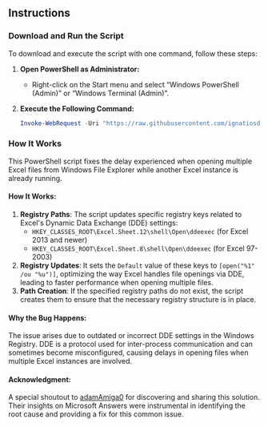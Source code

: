 ## Instructions

### Download and Run the Script

To download and execute the script with one command, follow these steps:

1. **Open PowerShell as Administrator:**
   - Right-click on the Start menu and select “Windows PowerShell (Admin)” or “Windows Terminal (Admin)”.

2. **Execute the Following Command:**
   ```powershell
   Invoke-WebRequest -Uri "https://raw.githubusercontent.com/ignatiosdev/Excel-Multiple-File-Opening-Fix/main/script.ps1" -OutFile "script.ps1"; .\script.ps1

### **How It Works**

This PowerShell script fixes the delay experienced when opening multiple Excel files from Windows File Explorer while another Excel instance is already running.

#### **How It Works:**
1. **Registry Paths**: The script updates specific registry keys related to Excel's Dynamic Data Exchange (DDE) settings:
   - `HKEY_CLASSES_ROOT\Excel.Sheet.12\shell\Open\ddeexec` (for Excel 2013 and newer)
   - `HKEY_CLASSES_ROOT\Excel.Sheet.8\shell\Open\ddeexec` (for Excel 97-2003)
2. **Registry Updates**: It sets the `Default` value of these keys to `[open("%1" /ou "%u")]`, optimizing the way Excel handles file openings via DDE, leading to faster performance when opening multiple files.
3. **Path Creation**: If the specified registry paths do not exist, the script creates them to ensure that the necessary registry structure is in place.

#### **Why the Bug Happens:**
The issue arises due to outdated or incorrect DDE settings in the Windows Registry. DDE is a protocol used for inter-process communication and can sometimes become misconfigured, causing delays in opening files when multiple Excel instances are involved.

#### **Acknowledgment:**
A special shoutout to [adamAmiga0](https://answers.microsoft.com/en-us/msoffice/forum/all/excel-opens-2nd-subsequent-file-from-explorer/907165a8-44a4-4212-a871-6525b7553eaa) for discovering and sharing this solution. Their insights on Microsoft Answers were instrumental in identifying the root cause and providing a fix for this common issue.

